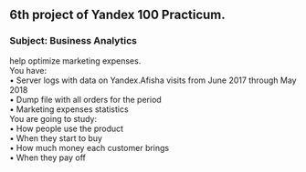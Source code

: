 ## 6th project of Yandex 100 Practicum.

### Subject: Business Analytics

help optimize marketing expenses. <br>
You have:<br>
• Server logs with data on Yandex.Afisha visits from June 2017 through May 2018<br>
• Dump file with all orders for the period<br>
• Marketing expenses statistics<br>
You are going to study:<br>
• How people use the product<br>
• When they start to buy<br>
• How much money each customer brings<br>
• When they pay off





